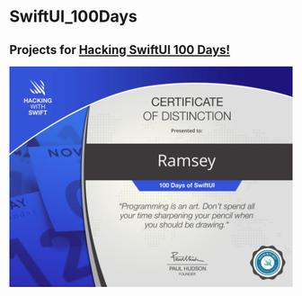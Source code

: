 # SwiftUI_100Days

## Projects for [Hacking SwiftUI 100 Days!](https://www.hackingwithswift.com/100/swiftui)

![This is the final record](https://github.com/seamusapple/swiftUI_100Days/blob/master/certificate.jpg?raw=true)
